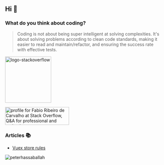 ## Hi 👋


### What do you think about coding?
> Coding is not about being super intelligent at solving complexities. It's about solving problems according to clean code standards, making it easier to read and maintain/refactor, and ensuring the success rate with effective tests.

<img alt="logo-stackoverflow" src="https://github.com/stembrino/stembrino/assets/39069413/aaf8f02f-9d9f-4ae8-84fc-20383e6b8d89" width="150">

<a href="https://stackoverflow.com/users/11898172/fabio-ribeiro-de-carvalho"><img src="https://stackoverflow.com/users/flair/11898172.png" width="208" height="58" alt="profile for Fabio Ribeiro de Carvalho at Stack Overflow, Q&amp;A for professional and enthusiast programmers" title="profile for Fabio Ribeiro de Carvalho at Stack Overflow, Q&amp;A for professional and enthusiast programmers"></a>
<br />


### Articles 📚
- [Vuex store rules](https://gist.github.com/stembrino/773a9e964a528b4d8799f541a451654b#file-vuex-store-bundle-md)

<img align="center" src="https://github-readme-stats.vercel.app/api/top-langs/?username=stembrino&layout=compact&hide=html" alt="peterhassaballah" />

